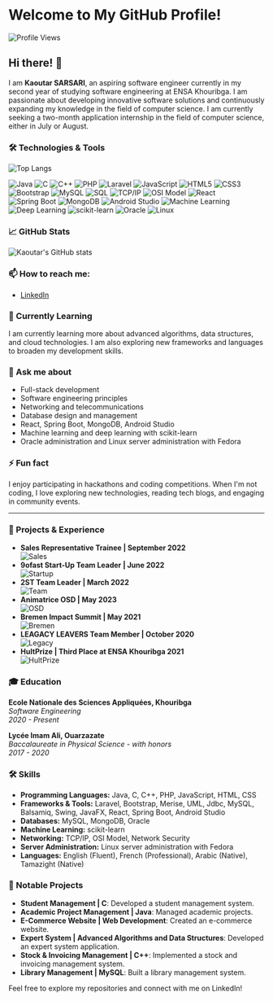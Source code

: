 # Welcome to My GitHub Profile!
![Profile Views](https://komarev.com/ghpvc/?username=SARSARI1)

## Hi there! 👋

I am **Kaoutar SARSARI**, an aspiring software engineer currently in my second year of studying software engineering at ENSA Khouribga. I am passionate about developing innovative software solutions and continuously expanding my knowledge in the field of computer science. I am currently seeking a two-month application internship in the field of computer science, either in July or August.

### 🛠️ Technologies & Tools
![Top Langs](https://github-readme-stats.vercel.app/api/top-langs/?username=SARSARI1&layout=compact)

![Java](https://img.shields.io/badge/-Java-black?style=flat-square&logo=java)
![C](https://img.shields.io/badge/-C-black?style=flat-square&logo=c)
![C++](https://img.shields.io/badge/-C++-black?style=flat-square&logo=cplusplus)
![PHP](https://img.shields.io/badge/-PHP-black?style=flat-square&logo=php)
![Laravel](https://img.shields.io/badge/-Laravel-black?style=flat-square&logo=laravel)
![JavaScript](https://img.shields.io/badge/-JavaScript-black?style=flat-square&logo=javascript)
![HTML5](https://img.shields.io/badge/-HTML5-black?style=flat-square&logo=html5)
![CSS3](https://img.shields.io/badge/-CSS3-black?style=flat-square&logo=css3)
![Bootstrap](https://img.shields.io/badge/-Bootstrap-black?style=flat-square&logo=bootstrap)
![MySQL](https://img.shields.io/badge/-MySQL-black?style=flat-square&logo=mysql)
![SQL](https://img.shields.io/badge/-SQL-black?style=flat-square&logo=sql)
![TCP/IP](https://img.shields.io/badge/-TCP/IP-black?style=flat-square&logo=tcpip)
![OSI Model](https://img.shields.io/badge/-OSI_Model-black?style=flat-square&logo=osi)
![React](https://img.shields.io/badge/-React-black?style=flat-square&logo=react)
![Spring Boot](https://img.shields.io/badge/-Spring_Boot-black?style=flat-square&logo=spring)
![MongoDB](https://img.shields.io/badge/-MongoDB-black?style=flat-square&logo=mongodb)
![Android Studio](https://img.shields.io/badge/-Android_Studio-black?style=flat-square&logo=android)
![Machine Learning](https://img.shields.io/badge/-Machine_Learning-black?style=flat-square&logo=machine-learning)
![Deep Learning](https://img.shields.io/badge/-Deep_Learning-black?style=flat-square&logo=deep-learning)
![scikit-learn](https://img.shields.io/badge/-scikit--learn-black?style=flat-square&logo=scikit-learn)
![Oracle](https://img.shields.io/badge/-Oracle-black?style=flat-square&logo=oracle)
![Linux](https://img.shields.io/badge/-Linux-black?style=flat-square&logo=linux)

### 📈 GitHub Stats

![Kaoutar's GitHub stats](https://github-readme-stats.vercel.app/api?username=SARSARI1&show_icons=true&theme=radical)

### 📫 How to reach me:

- [LinkedIn](https://www.linkedin.com/in/kaoutar-sarsari)

### 🌱 Currently Learning

I am currently learning more about advanced algorithms, data structures, and cloud technologies. I am also exploring new frameworks and languages to broaden my development skills.

### 💬 Ask me about

- Full-stack development
- Software engineering principles
- Networking and telecommunications
- Database design and management
- React, Spring Boot, MongoDB, Android Studio
- Machine learning and deep learning with scikit-learn
- Oracle administration and Linux server administration with Fedora

### ⚡ Fun fact

I enjoy participating in hackathons and coding competitions. When I'm not coding, I love exploring new technologies, reading tech blogs, and engaging in community events.

---

### 📝 Projects & Experience

- **Sales Representative Trainee | September 2022**  
  ![Sales](https://img.shields.io/badge/-Sales-black?style=flat-square&logo=salesforce)
- **9ofast Start-Up Team Leader | June 2022**  
  ![Startup](https://img.shields.io/badge/-Startup-black?style=flat-square&logo=startup)
- **2ST Team Leader | March 2022**  
  ![Team](https://img.shields.io/badge/-Team-black?style=flat-square&logo=teams)
- **Animatrice OSD | May 2023**  
  ![OSD](https://img.shields.io/badge/-Open_Source_Days-black?style=flat-square&logo=opensourceinitiative)
- **Bremen Impact Summit | May 2021**  
  ![Bremen](https://img.shields.io/badge/-Bremen-black?style=flat-square&logo=bremen)
- **LEAGACY LEAVERS Team Member | October 2020**  
  ![Legacy](https://img.shields.io/badge/-Legacy-black?style=flat-square&logo=legacy)
- **HultPrize | Third Place at ENSA Khouribga 2021**  
  ![HultPrize](https://img.shields.io/badge/-HultPrize-black?style=flat-square&logo=hult-prize)

### 🎓 Education

**Ecole Nationale des Sciences Appliquées, Khouribga**  
*Software Engineering*  
*2020 - Present*

**Lycée Imam Ali, Ouarzazate**  
*Baccalaureate in Physical Science - with honors*  
*2017 - 2020*

### 🛠️ Skills

- **Programming Languages:** Java, C, C++, PHP, JavaScript, HTML, CSS
- **Frameworks & Tools:** Laravel, Bootstrap, Merise, UML, Jdbc, MySQL, Balsamiq, Swing, JavaFX, React, Spring Boot, Android Studio
- **Databases:** MySQL, MongoDB, Oracle
- **Machine Learning:** scikit-learn
- **Networking:** TCP/IP, OSI Model, Network Security
- **Server Administration:** Linux server administration with Fedora
- **Languages:** English (Fluent), French (Professional), Arabic (Native), Tamazight (Native)

### 🌟 Notable Projects

- **Student Management | C**: Developed a student management system.
- **Academic Project Management | Java**: Managed academic projects.
- **E-Commerce Website | Web Development**: Created an e-commerce website.
- **Expert System | Advanced Algorithms and Data Structures**: Developed an expert system application.
- **Stock & Invoicing Management | C++**: Implemented a stock and invoicing management system.
- **Library Management | MySQL**: Built a library management system.


Feel free to explore my repositories and connect with me on LinkedIn!
